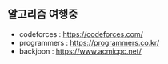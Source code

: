 ## 알고리즘 여행중 ## 

- codeforces : https://codeforces.com/ 
- programmers : https://programmers.co.kr/ 
- backjoon : https://www.acmicpc.net/
